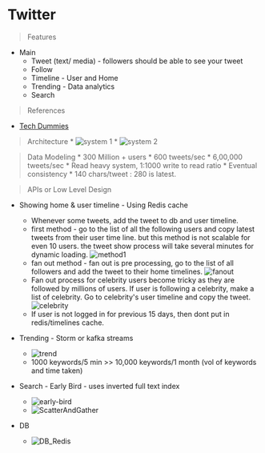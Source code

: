 # Twitter
> Features
* Main
	* Tweet (text/ media) - followers should be able to see your tweet
	* Follow
	* Timeline - User and Home
	* Trending - Data analytics
	* Search
	
> References
* [Tech Dummies](https://www.youtube.com/watch?v=wYk0xPP_P_8)
	
> Architecture
	* ![system 1](https://github.com/pakd/sysDes/blob/master/Twitter/res/arch.jpg)
	* ![system 2](https://github.com/pakd/sysDes/blob/master/Twitter/res/sysdes.PNG)

	
> Data Modeling
	* 300 Million + users
	* 600 tweets/sec
	* 6,00,000 tweets/sec
	* Read heavy system, 1:1000 write to read ratio
	* Eventual consistency
	* 140 chars/tweet : 280 is latest.
	 
> APIs or Low Level Design

* Showing home & user timeline - Using Redis cache
	* Whenever some tweets, add the tweet to db and user timeline. 
	* first method - go to the list of all the following users and copy latest tweets from their user time line.
	but this method is not scalable for even 10 users. the tweet show process will take several minutes for dynamic loading.
	![method1](https://github.com/pakd/sysDes/blob/master/Twitter/res/method1.PNG)
	* fan out method - fan out is pre processing, go to the list of all followers and add the tweet to their home timelines.
	![fanout](https://github.com/pakd/sysDes/blob/master/Twitter/res/fanout.PNG)
	* Fan out process for celebrity users become tricky as they are followed by millions of users.
	If user is following a celebrity, make a list of celebrity. Go to celebrity's user timeline and copy the tweet.
	![celebrity](https://github.com/pakd/sysDes/blob/master/Twitter/res/celebrity.PNG)
	* If user is not logged in for previous 15 days, then dont put in redis/timelines cache.
	
* Trending - Storm or kafka streams
	* ![trend](https://github.com/pakd/sysDes/blob/master/Twitter/res/trend.PNG)
	* 1000 keywords/5 min  >>  10,000 keywords/1 month (vol of keywords and time taken)

* Search - Early Bird - uses inverted full text index
	* ![early-bird](https://github.com/pakd/sysDes/blob/master/Twitter/res/early-bird.PNG)
	* ![ScatterAndGather](https://github.com/pakd/sysDes/blob/master/Twitter/res/scatter_and_gather.PNG)
	
* DB 
	* ![DB_Redis](https://github.com/pakd/sysDes/blob/master/Twitter/res/db_reddis.PNG)